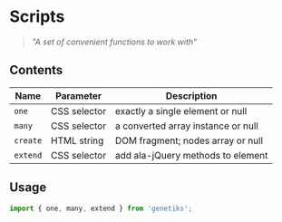 # Scripts

> *"A set of convenient functions to work with"*

## Contents

| Name     | Parameter    | Description                        |
|----------|--------------|------------------------------------|
| `one`    | CSS selector | exactly a single element or null   |
| `many`   | CSS selector | a converted array instance or null |
| `create` | HTML string  | DOM fragment; nodes array or null  |
| `extend` | CSS selector | add ala-jQuery methods to element  |

## Usage

```js
import { one, many, extend } from 'genetiks';
```
